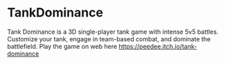 # TankDominance
Tank Dominance is a 3D single-player tank game with intense 5v5 battles. Customize your tank, engage in team-based combat, and dominate the battlefield. 
Play the game on web here https://peedee.itch.io/tank-dominance
